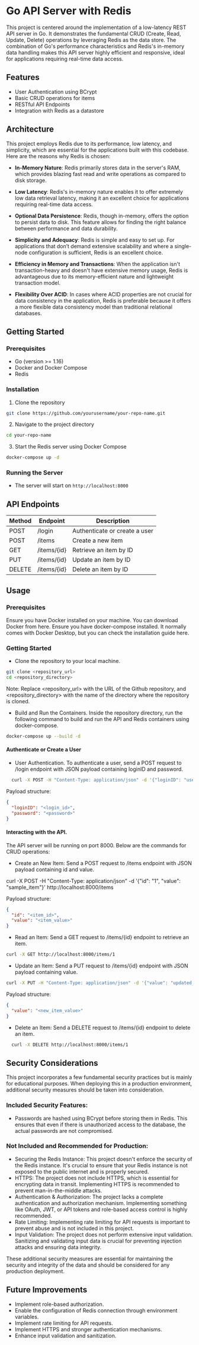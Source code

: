 # Go API Server with Redis

This project is centered around the implementation of a low-latency REST API server in Go. It demonstrates the fundamental CRUD (Create, Read, Update, Delete) operations by leveraging Redis as the data store. The combination of Go's performance characteristics and Redis's in-memory data handling makes this API server highly efficient and responsive, ideal for applications requiring real-time data access.

## Features
- User Authentication using BCrypt
- Basic CRUD operations for items
- RESTful API Endpoints
- Integration with Redis as a datastore

## Architecture 

This project employs Redis due to its performance, low latency, and simplicity, which are essential for the applications built with this codebase. Here are the reasons why Redis is chosen:

- **In-Memory Nature**: Redis primarily stores data in the server's RAM, which provides blazing fast read and write operations as compared to disk storage.

- **Low Latency**: Redis's in-memory nature enables it to offer extremely low data retrieval latency, making it an excellent choice for applications requiring real-time data access.

- **Optional Data Persistence**: Redis, though in-memory, offers the option to persist data to disk. This feature allows for finding the right balance between performance and data durability.

- **Simplicity and Adequacy**: Redis is simple and easy to set up. For applications that don’t demand extensive scalability and where a single-node configuration is sufficient, Redis is an excellent choice.

- **Efficiency in Memory and Transactions**: When the application isn't transaction-heavy and doesn't have extensive memory usage, Redis is advantageous due to its memory-efficient nature and lightweight transaction model.

- **Flexibility Over ACID**: In cases where ACID properties are not crucial for data consistency in the application, Redis is preferable because it offers a more flexible data consistency model than traditional relational databases.


## Getting Started

### Prerequisites

- Go (version >= 1.16)
- Docker and Docker Compose
- Redis

### Installation

1. Clone the repository

```sh
git clone https://github.com/yourusername/your-repo-name.git
```

2. Navigate to the project directory

```sh
cd your-repo-name
```

3. Start the Redis server using Docker Compose

```sh
docker-compose up -d
```

### Running the Server

- The server will start on `http://localhost:8000`

## API Endpoints

| Method | Endpoint           | Description                |
|--------|--------------------|----------------------------|
| POST   | /login             | Authenticate or create a user |
| POST   | /items             | Create a new item          |
| GET    | /items/{id}        | Retrieve an item by ID     |
| PUT    | /items/{id}        | Update an item by ID       |
| DELETE | /items/{id}        | Delete an item by ID       |

## Usage
### Prerequisites
Ensure you have Docker installed on your machine. You can download Docker from here.
Ensure you have docker-compose installed. It normally comes with Docker Desktop, but you can check the installation guide here.

### Getting Started
- Clone the repository to your local machine.
```sh
git clone <repository_url>
cd <repository_directory>
```
Note: Replace <repository_url> with the URL of the Github repository, and <repository_directory> with the name of the directory where the repository is cloned.
- Build and Run the Containers.
  Inside the repository directory, run the following command to build and run the API and Redis containers using docker-compose.
```sh
docker-compose up --build -d
```

#### Authenticate or Create a User

- User Authentication.
  To authenticate a user, send a POST request to /login endpoint with JSON payload containing loginID and password.

```sh
  curl -X POST -H "Content-Type: application/json" -d '{"loginID": "user1", "password": "pass123"}' http://localhost:8000/login
```

Payload structure:
```json
{
  "loginID": "<login_id>",
  "password": "<password>"
}
```
#### Interacting with the API.
The API server will be running on port 8000. Below are the commands for CRUD operations:

- Create an New Item:
Send a POST request to /items endpoint with JSON payload containing id and value.

curl -X POST -H "Content-Type: application/json" -d '{"id": "1", "value": "sample_item"}' http://localhost:8000/items

Payload structure:

```json
{
  "id": "<item_id>",
  "value": "<item_value>"
}
```
- Read an Item:
Send a GET request to /items/{id} endpoint to retrieve an item.

```sh
curl -X GET http://localhost:8000/items/1
```

- Update an Item:
Send a PUT request to /items/{id} endpoint with JSON payload containing value.

```sh
curl -X PUT -H "Content-Type: application/json" -d '{"value": "updated_item"}' http://localhost:8000/items/1
```
Payload structure:
```json
{
  "value": "<new_item_value>"
}
```
- Delete an Item:
  Send a DELETE request to /items/{id} endpoint to delete an item.

```sh
  curl -X DELETE http://localhost:8000/items/1
```

## Security Considerations

This project incorporates a few fundamental security practices but is mainly for educational purposes. When deploying this in a production environment, additional security measures should be taken into consideration.

### Included Security Features:
- Passwords are hashed using BCrypt before storing them in Redis. This ensures that even if there is unauthorized access to the database, the actual passwords are not compromised.

### Not Included and Recommended for Production:
- Securing the Redis Instance: This project doesn't enforce the security of the Redis instance. It's crucial to ensure that your Redis instance is not exposed to the public internet and is properly secured.
- HTTPS: The project does not include HTTPS, which is essential for encrypting data in transit. Implementing HTTPS is recommended to prevent man-in-the-middle attacks.
- Authentication & Authorization: The project lacks a complete authentication and authorization mechanism. Implementing something like OAuth, JWT, or API tokens and role-based access control is highly recommended.
- Rate Limiting: Implementing rate limiting for API requests is important to prevent abuse and is not included in this project.
- Input Validation: The project does not perform extensive input validation. Sanitizing and validating input data is crucial for preventing injection attacks and ensuring data integrity.

These additional security measures are essential for maintaining the security and integrity of the data and should be considered for any production deployment.

## Future Improvements

- Implement role-based authorization.
- Enable the configuration of Redis connection through environment variables.
- Implement rate limiting for API requests.
- Implement HTTPS and stronger authentication mechanisms.
- Enhance input validation and sanitization.


